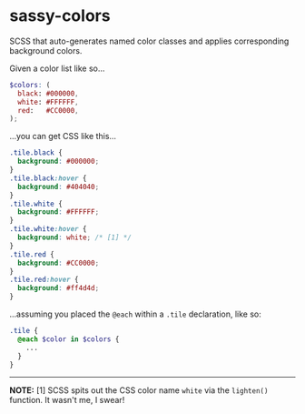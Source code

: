 # sassy-colors
SCSS that auto-generates named color classes and applies corresponding background colors.

Given a color list like so...

```scss
$colors: (
  black: #000000,
  white: #FFFFFF,
  red:   #CC0000,
);
```

...you can get CSS like this...

```css
.tile.black {
  background: #000000;
}
.tile.black:hover {
  background: #404040;
}
.tile.white {
  background: #FFFFFF;
}
.tile.white:hover {
  background: white; /* [1] */
}
.tile.red {
  background: #CC0000;
}
.tile.red:hover {
  background: #ff4d4d;
}
```

...assuming you placed the `@each` within a `.tile` declaration, like so:

```scss
.tile {
  @each $color in $colors {
    ...
  }
}
```

___

**NOTE:** [1] SCSS spits out the CSS color name `white` via the `lighten()` function. It wasn't me, I swear!

